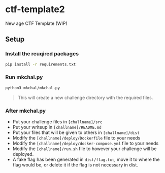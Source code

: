 # ctf-template2
New age CTF Template (WIP)

## Setup

### Install the reuqired packages

```bash
pip install -r requirements.txt
```

### Run mkchal.py

```bash
python3 mkchal/mkchal.py
```

> This will create a new challenge directory with the required files.

### After mkchal.py

- Put your challenge files in `[challname]/src`
- Put your writeup in `[challname]/README.md`
- Put your files that will be given to others in `[challname]/dist`
- Modify the `[challname]/deploy/Dockerfile` file to your needs
- Modify the `[challname]/deploy/docker-compose.yml` file to your needs
- Modify the `[challname]/run.sh` file to however your challenge will be deployed.
- A fake flag has been generated in `dist/flag.txt`, move it to where the flag would be, or delete it if the flag is not necessary in dist.

